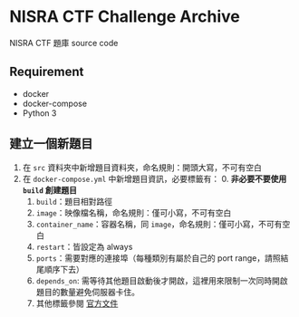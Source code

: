 # NISRA CTF Challenge Archive
NISRA CTF 題庫 source code

## Requirement
- docker
- docker-compose
- Python 3

## 建立一個新題目
1. 在 `src` 資料夾中新增題目資料夾，命名規則：開頭大寫，不可有空白
2. 在 `docker-compose.yml` 中新增題目資訊，必要標籤有：
    0. **非必要不要使用 `build` 創建題目**
    1. `build`：題目相對路徑
    2. `image`：映像檔名稱，命名規則：僅可小寫，不可有空白
    3. `container_name`：容器名稱，同 `image`，命名規則：僅可小寫，不可有空白
    4. `restart`：皆設定為 always
    5. `ports`：需要對應的連接埠（每種類別有屬於自己的 port range，請照結尾順序下去）
    6. `depends_on`: 需等待其他題目啟動後才開啟，這裡用來限制一次同時開啟題目的數量避免伺服器卡住。
    7. 其他標籤參閱 [官方文件](https://github.com/compose-spec/compose-spec/blob/master/spec.md)